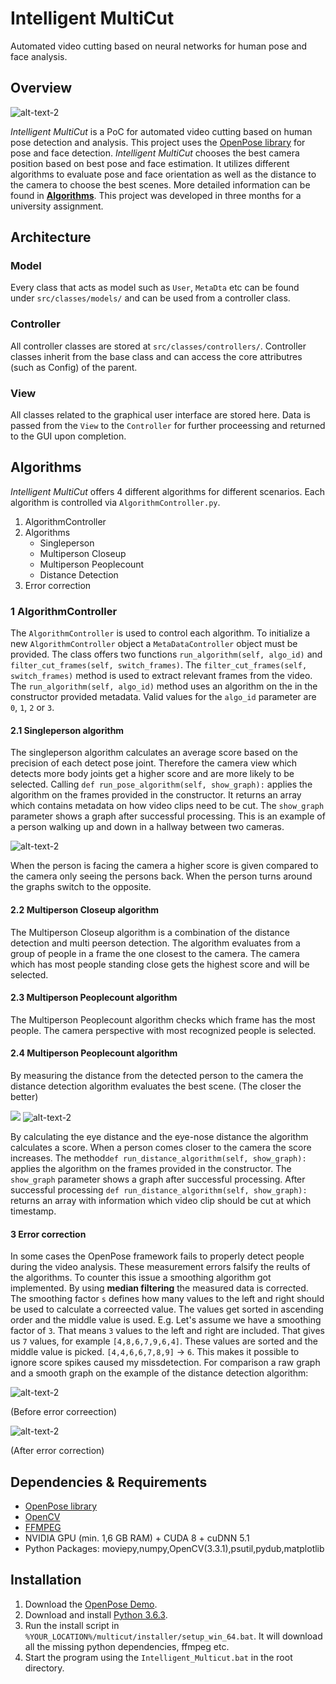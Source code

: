 
# Intelligent MultiCut
Automated video cutting based on neural networks for human pose and face analysis.

## Overview

![alt-text-2](https://i.imgur.com/m4bFb0z.png)

*Intelligent MultiCut* is a PoC for automated video cutting based on human pose detection and analysis. This project uses the [OpenPose library](https://github.com/CMU-Perceptual-Computing-Lab/openpose) for pose and face detection. *Intelligent MultiCut* chooses the best camera position based on best pose and face estimation. It utilizes different algorithms to evaluate pose and face orientation as well as the distance to the camera to choose the best scenes. 
More detailed information can be found in **[Algorithms](#algorithms)**.
This project was developed in three months for a university assignment. 

## Architecture

### Model
Every class that acts as model such as `User`, `MetaDta` etc can be found under `src/classes/models/` and can be used from a controller class.

### Controller
All controller classes are stored at `src/classes/controllers/`. Controller classes inherit from the base class and can access the core attributres (such as Config) of the parent.

### View
All classes related to the graphical user interface are stored here. Data is passed from the `View` to the `Controller` for further proceessing and returned to the GUI upon completion. 

## Algorithms
*Intelligent MultiCut* offers 4 different algorithms for different scenarios. Each algorithm is controlled via `AlgorithmController.py`. 

1.  AlgorithmController
2.  Algorithms
    -   Singleperson
    -   Multiperson Closeup
    -   Multiperson Peoplecount
    -   Distance Detection
3.  Error correction

### 1 AlgorithmController
The `AlgorithmController` is used to control each algorithm. To initialize a new `AlgorithmController` object a `MetaDataController` object must be provided. The class offers two functions  `run_algorithm(self, algo_id)` and `filter_cut_frames(self, switch_frames)`. 
The `filter_cut_frames(self, switch_frames)` method is used to extract relevant frames from the video.  The `run_algorithm(self, algo_id)` method uses an algorithm on the in the constructor provided metadata.  Valid values for the  `algo_id` parameter are `0`, `1`, `2` or `3`.

#### 2.1 Singleperson algorithm
The singleperson algorithm calculates an average score based on the precision of each detect pose joint. Therefore the camera view which detects more body joints get a higher score and are more likely to be selected. Calling `def run_pose_algorithm(self, show_graph):` applies the algorithm on the frames provided in the constructor. It returns an array which contains metadata on how video clips need to be cut. The `show_graph` parameter shows a graph after successful processing. This is an example of a person walking up and down in a hallway between two cameras.

![alt-text-2](https://i.imgur.com/alesAzE.jpg)

When the person is facing the camera a higher score is given compared to the camera only seeing the persons back. When the person turns around the graphs switch to the opposite.

#### 2.2 Multiperson Closeup algorithm

The Multiperson Closeup algorithm is a combination of the distance detection and multi peerson detection. The algorithm evaluates from a group of people in a frame the one closest to the camera. The camera which has most people standing close gets the highest score and will be selected.

#### 2.3 Multiperson Peoplecount algorithm

The Multiperson Peoplecount algorithm checks which frame has the most people. The camera perspective with most recognized people is selected.

#### 2.4 Multiperson Peoplecount algorithm

By measuring the distance from the detected person to the camera the distance detection algorithm evaluates the best scene. (The closer the better)

<img src="/doc/markdown/Distance1.gif?raw=true"> ![alt-text-2](https://i.imgur.com/aDejcoV.jpg)

By calculating the eye distance and the eye-nose distance the algorithm calculates a score. When a person comes closer to the camera the score increases. The method`def run_distance_algorithm(self, show_graph):` applies the algorithm on the frames provided in the constructor. The `show_graph` parameter shows a graph after successful processing.
After successful processing `def run_distance_algorithm(self, show_graph):` returns an array with information which video clip should be cut at which timestamp.

#### 3 Error correction

In some cases the OpenPose framework fails to properly detect people during the video analysis. These measurement errors falsify the reults of the algorithms. To counter this issue a smoothing algorithm got implemented. By using <b>median filtering</b> the measured data is corrected. The smoothing factor `s` defines how many values to the left and right should be used to calculate a correected value. The values get sorted in ascending order and the middle value is used. E.g. Let's assume we have a smoothing factor of <code>3</code>. That means `3` values to the left and right are included. That gives us `7` values, for example `[4,8,6,7,9,6,4]`. These values are sorted and the middle value is picked. `[4,4,6,6,7,8,9]` -> `6`. This makes it possible to ignore score spikes caused my missdetection.
For comparison a raw graph and a smooth graph on the example of the distance detection algorithm:

![alt-text-2](https://i.imgur.com/mniifra.jpg)

(Before error correection)

![alt-text-2](https://i.imgur.com/NC5ECoW.jpg)

(After error correction)

## Dependencies & Requirements

- [OpenPose library](https://github.com/CMU-Perceptual-Computing-Lab/openpose)
- [OpenCV](https://github.com/opencv/opencv)
- [FFMPEG](https://ffmpeg.zeranoe.com/builds/)
- NVIDIA GPU (min. 1,6 GB RAM) + CUDA 8 + cuDNN 5.1
- Python Packages: moviepy,numpy,OpenCV(3.3.1),psutil,pydub,matplotlib

## Installation

1. Download the [OpenPose Demo](http://posefs1.perception.cs.cmu.edu/OpenPose/OpenPose_demo_1.0.1.zip). 
2. Download and install [Python 3.6.3](https://www.python.org/downloads/).
3. Run the install script in `%YOUR_LOCATION%/multicut/installer/setup_win_64.bat`. It will download all the missing python dependencies, ffmpeg etc.
4. Start the program using the `Intelligent_Multicut.bat` in the root directory.
